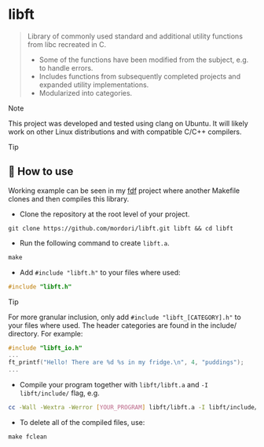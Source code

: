 # libft
> Library of commonly used standard and additional utility functions from libc recreated in C.
> - Some of the functions have been modified from the subject, e.g. to handle errors.
> - Includes functions from subsequently completed projects and expanded utility implementations.
> - Modularized into categories.

> [!NOTE]
> This project was developed and tested using clang on Ubuntu. It will likely work on other Linux distributions and with compatible C/C++ compilers.

> [!TIP]
> ## 🚀 How to use
> Working example can be seen in my [fdf](https://github.com/mordori/fdf) project where another Makefile clones and then compiles this library. 
- Clone the repository at the root level of your project.
``` git
git clone https://github.com/mordori/libft.git libft && cd libft
```
- Run the following command to create `libft.a`.
``` Makefile
make
```
- Add `#include "libft.h"` to your files where used:
``` C
#include "libft.h"
```
> [!TIP]
> For more granular inclusion, only add `#include "libft_[CATEGORY].h"` to your files where used. The header categories are found in the include/ directory. For example:
> ``` C
> #include "libft_io.h"
> ...
> ft_printf("Hello! There are %d %s in my fridge.\n", 4, "puddings");
> ...
> ```
- Compile your program together with `libft/libft.a` and `-I libft/include/` flag, e.g.
``` bash
cc -Wall -Wextra -Werror [YOUR_PROGRAM] libft/libft.a -I libft/include/
```
- To delete all of the compiled files, use:
``` Makefile
make fclean
```
